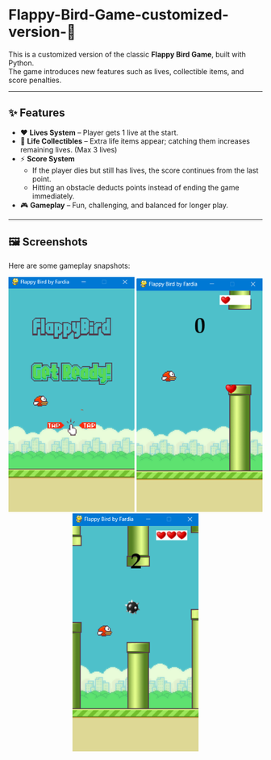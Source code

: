 # Flappy-Bird-Game-customized-version-🐤

This is a customized version of the classic **Flappy Bird Game**, built with Python.  
The game introduces new features such as lives, collectible items, and score penalties.  

---

## ✨ Features  

- ❤️ **Lives System** – Player gets 1 live at the start.  
- 🎯 **Life Collectibles** – Extra life items appear; catching them increases remaining lives. (Max 3 lives)  
- ⚡ **Score System**  
  - If the player dies but still has lives, the score continues from the last point.  
  - Hitting an obstacle deducts points instead of ending the game immediately.  
- 🎮 **Gameplay** – Fun, challenging, and balanced for longer play.  

---

## 🖼️ Screenshots  

Here are some gameplay snapshots:  

<p align="center">
  <img src="screenshots/i1.png" width="250"/>
  <img src="screenshots/i2.png" width="250"/>
  <img src="screenshots/i3.png" width="250"/>
</p>


